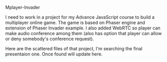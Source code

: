 Mplayer-Invader

I need to work in a project for my Advance JavaScript course to build a multiplayer online game. The game is based on Phaser engine and extension of Phaser Invader example. I also added WebRTC so player can make audio conference among them (also has option that player can allow or deny somebody's conference request).

Here are the scattered files of that project, I'm searching the final presentaion one. Once found will update here.
